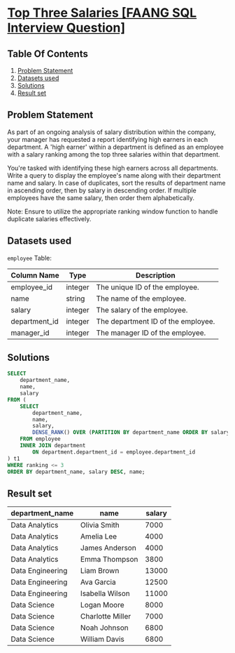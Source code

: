 # [Top Three Salaries [FAANG SQL Interview Question]](https://datalemur.com/questions/sql-top-three-salaries)

## Table Of Contents
1. [Problem Statement](#problem-statement)
2. [Datasets used](#datasets-used)
3. [Solutions](#solutions)
4. [Result set](#result-set)

## Problem Statement

As part of an ongoing analysis of salary distribution within the company, your manager has requested a report identifying high earners in each department. A 'high earner' within a department is defined as an employee with a salary ranking among the top three salaries within that department.

You're tasked with identifying these high earners across all departments. Write a query to display the employee's name along with their department name and salary. In case of duplicates, sort the results of department name in ascending order, then by salary in descending order. If multiple employees have the same salary, then order them alphabetically.

Note: Ensure to utilize the appropriate ranking window function to handle duplicate salaries effectively.

## Datasets used

```employee``` Table:

|  Column Name  | Type          | Description |
| ------------- | ------------- | ----------- |
| employee_id |	integer	| The unique ID of the employee. |
| name |	string |	The name of the employee. |
| salary |	integer |	The salary of the employee. |
| department_id |	integer |	The department ID of the employee. |
| manager_id |	integer |	The manager ID of the employee. |

## Solutions

```sql
SELECT
    department_name,
    name,
    salary
FROM (
    SELECT
        department_name,
        name,
        salary,
        DENSE_RANK() OVER (PARTITION BY department_name ORDER BY salary DESC) AS ranking
    FROM employee
    INNER JOIN department
        ON department.department_id = employee.department_id
) t1
WHERE ranking <= 3
ORDER BY department_name, salary DESC, name;
```

## Result set

| department_name | name | salary |
| --------------- | ---- | ------ |
| Data Analytics |	Olivia Smith |	7000 |
| Data Analytics |	Amelia Lee |	4000 |
| Data Analytics |	James Anderson |	4000 |
| Data Analytics |	Emma Thompson |	3800 |
| Data Engineering |	Liam Brown |	13000 |
| Data Engineering |	Ava Garcia |	12500 |
| Data Engineering |	Isabella Wilson |	11000 |
| Data Science |	Logan Moore |	8000 |
| Data Science |	Charlotte Miller |	7000 |
| Data Science |	Noah Johnson |	6800 |
| Data Science |	William Davis |	6800 |